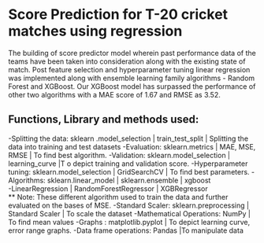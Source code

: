 # Score Prediction for T-20 cricket matches using regression
The building of score predictor model wherein past performance data of the teams have been taken into consideration along with the existing state of match. Post feature selection and hyperparameter tuning linear regression was implemented along with ensemble learning family algorithms - Random Forest and XGBoost. Our XGBoost model has surpassed the performance of other two algorithms with a MAE score of 1.67 and RMSE as 3.52.
## Functions, Library and methods used:
-Splitting the data:	sklearn .model_selection | train_test_split	| Splitting the data into training and test datasets
-Evaluation:	sklearn.metrics |	MAE, MSE, RMSE | 	To find best algorithm.
-Validation:	sklearn.model_selection	| learning_curve |T o depict training and validation score.
-Hyperparameter tuning:	sklearn.model_selection |	GridSearchCV | To find best parameters.
-Algorithms:	sklearn.linear_model | sklearn.ensemble | xgboost	
-LinearRegression | RandomForestRegressor | XGBRegressor	
** Note:  These different algorithm used to train the data and further evaluated on the bases of MSE.
-Standard Scaler:	sklearn.preprocessing |	Standard Scaler	| To scale the dataset
-Mathematical Operations: 	NumPy	| To find mean values 
-Graphs :	matplotlib.pyplot	| To depict learning curve, error range graphs.
-Data frame operations: 	Pandas |To manipulate data


